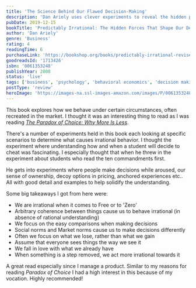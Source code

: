 ```yaml
---
title: 'The Science Behind Our Flawed Decision-Making'
description: 'Dan Ariely uses clever experiments to reveal the hidden psychological forces that shape our supposedly rational choices.'
pubDate: 2019-12-15
bookTitle: 'Predictably Irrational: The Hidden Forces That Shape Our Decisions'
author: 'Dan Ariely'
genre: 'Business'
rating: 4
readingTime: 6
purchaseLink: 'https://bookshop.org/books/predictably-irrational-revised-and-expanded-edition-the-hidden-forces-that-shape-our-decisions/9780061353246'
goodreadsId: '1713426'
isbn: '0061353248'
publishYear: 2008
status: 'live'
tags: ['business', 'psychology', 'behavioral economics', 'decision making', 'self-help', 'nonfiction']
postType: 'review'
heroImage: 'https://images-na.ssl-images-amazon.com/images/P/0061353248.01.L.jpg'
---
```


This book explores how we behave under certain circumstances, often recreated in the market. I thought it was an interesting thing to read as I was reading [*The Paradox of Choice: Why More Is Less*](/book-reviews/the-paradox-of-choice-why-more-is-less).

There's a number of experiments held in this book each looking at specific scenarios to determine what causes irrational behavior. I thought the experiment where understanding how and when a student will decide to cheat was fascinating. I especially thought that when he threw in the experiment about students who read the ten commandments first.

He gets into experiments where people make decisions while aroused, our sense of ownership, decoy options in pricing, anchored experiences etc.. All with good detail and examples to help solidify the understanding.

Some big takeaways I got from here were:

- We are irrational when it comes to Free or to 'Zero'
- Arbitrary coherence between things cause us to behave irrational (in absence of rational understanding)
- We focus on the easy comparisons when making decisions
- Social norms and Market norms cause us to make decisions differently
- Often we focus on what we lose, rather than what we gain
- Assume that everyone sees things the way we see it
- We fall in love with what we already have
- When something is a step removed, we act more irrational towards it

A great read especially since I manage a product. Similar to my reasons for reading *Paradox of Choice* I had a high interest in this because of my vocation. Highly recommended!